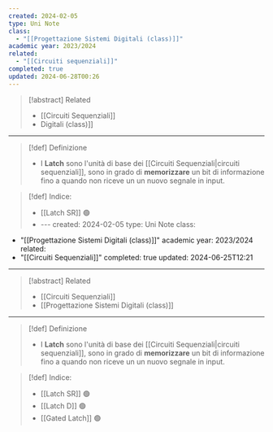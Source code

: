 ```yaml
---
created: 2024-02-05
type: Uni Note
class:
  - "[[Progettazione Sistemi Digitali (class)]]"
academic year: 2023/2024
related:
  - "[[Circuiti sequenziali]]"
completed: true
updated: 2024-06-28T00:26
---
```


>[!abstract] Related
>- [[Circuiti Sequenziali]]
>- [](Circuiti%20sequenziali.md)Digitali (class)]]

---

>[!def] Definizione
>- I **Latch** sono l'unità di base dei [[Circuiti Sequenziali|circuiti sequenziali]], sono in grado di **memorizzare** un bit di informazione fino a quando non riceve un un nuovo segnale in input.

>[!def] Indice:
>- [[Latch SR]] 🟢
>- [](Circuiti%20sequenziali.md)---
created: 2024-02-05
type: Uni Note
class:
  - "[[Progettazione Sistemi Digitali (class)]]"
academic year: 2023/2024
related:
  - "[[Circuiti Sequenziali]]"
completed: true
updated: 2024-06-25T12:21
---

>[!abstract] Related
>- [[Circuiti Sequenziali]]
>- [[Progettazione Sistemi Digitali (class)]]

---

>[!def] Definizione
>- I **Latch** sono l'unità di base dei [[Circuiti Sequenziali|circuiti sequenziali]], sono in grado di **memorizzare** un bit di informazione fino a quando non riceve un un nuovo segnale in input.

>[!def] Indice:
>- [[Latch SR]] 🟢
>- [[Latch D]] 🟢
>- [[Gated Latch]] 🟢
